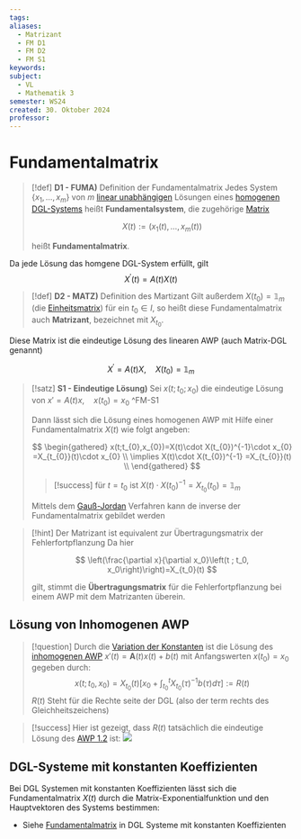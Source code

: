 ```yaml
---
tags: 
aliases:
  - Matrizant
  - FM D1
  - FM D2
  - FM S1
keywords: 
subject:
  - VL
  - Mathematik 3
semester: WS24
created: 30. Oktober 2024
professor:
---
```

 

# Fundamentalmatrix

> [!def] **D1 - FUMA)** Definition der Fundamentalmatrix
> Jedes System $\left\{x_1, \ldots, x_m\right\}$ von $m$ [linear unabhängigen](Algebra/Lineare%20Abhängigkeit.md) Lösungen eines [homogenen DGL-Systems](../Lineare%20DGL-Systeme%201.%20Ordnung.md#^AWP1-2) heißt **Fundamentalsystem**, die zugehörige [Matrix](Algebra/Matrix.md)
> 
> $$
> X(t):=\left(x_1(t), \ldots, x_m(t)\right)
> $$
> 
> heißt **Fundamentalmatrix**.


Da jede Lösung das homgene DGL-System erfüllt, gilt
$$
X^{\prime}(t)=A(t) X(t)
$$

> [!def] **D2 - MATZ)** Definition des Martizant
> Gilt außerdem $X\left(t_0\right)=\mathbb{1}_m$ (die [Einheitsmatrix](Algebra/Einheitsmatrix.md)) für ein $t_0 \in I$, so heißt diese Fundamentalmatrix auch **Matrizant**, bezeichnet mit $X_{t_0}$.
> 


Diese Matrix ist die eindeutige Lösung des linearen AWP (auch Matrix-DGL genannt)

$$
X^{\prime}=A(t) X, \quad X\left(t_0\right)=\mathbb{1}_m
$$

> [!satz] **S1 - Eindeutige Lösung)** Sei $x(t;t_{0};x_{0})$ die eindeutige Lösung von $x'=A(t)x,\quad x(t_{0}) = x_{0}$ ^FM-S1
> 
> Dann lässt sich die Lösung eines homogenen AWP mit Hilfe einer Fundamentalmatrix $X(t)$ wie folgt angeben:
> 
> $$
> \begin{gathered}
> x(t;t_{0},x_{0})=X(t)\cdot X(t_{0})^{-1}\cdot x_{0} =X_{t_{0}}(t)\cdot x_{0} \\ \implies X(t)\cdot X(t_{0})^{-1} =X_{t_{0}}(t) \\
> \end{gathered}
> $$
> 
> > [!success] für $t=t_{0}$ ist $X(t)\cdot X(t_{0})^{-1}=X_{t_{0}}(t_{0})=\mathbb{1}_{m}$
> 
> Mittels dem [Gauß-Jordan](Algebra/Gauß-Jordan-Verfahren.md) Verfahren kann de inverse der Fundamentalmatrix gebildet werden
> 


> [!hint] Der Matrizant ist equivalent zur Übertragungsmatrix der Fehlerfortpflanzung
> Da hier
> 
> $$
> \left(\frac{\partial x}{\partial x_0}\left(t ; t_0, x_0\right)\right)=X_{t_0}(t)
> $$
> 
> gilt, stimmt die **Übertragungsmatrix** für die Fehlerfortpflanzung bei einem AWP mit dem Matrizanten überein.

## Lösung von Inhomogenen AWP

> [!question] Durch die [Variation der Konstanten](Analysis/Variation%20der%20Konstanten.md) ist die Lösung des [inhomogenen AWP](../Lineare%20DGL-Systeme%201.%20Ordnung.md#^AWP1-1) $x'(t)=\mathbf{A}(t)x(t)+b(t)$ mit Anfangswerten $x(t_{0})=x_{0}$ gegeben durch: 
> $$x\left(t ; t_0, x_0\right)=X_{t_0}(t)\left[x_0+\int_{t_0}^t X_{t_0}(\tau)^{-1} b(\tau) d \tau\right]:=R(t)$$
> $R(t)$ Steht für die Rechte seite der DGL (also der term rechts des Gleichheitszeichens)

> [!success] Hier ist gezeigt, dass $R(t)$ tatsächlich die eindeutige Lösung des [AWP 1.2](Lineare%20DGL-Systeme%201.%20Ordnung.md) ist:
> ![](assets/Pasted%20image%2020241106135932.png)

## DGL-Systeme mit konstanten Koeffizienten

Bei DGL Systemen mit konstanten Koeffizienten lässt sich die Fundamentalmatrix $X(t)$ durch die Matrix-Exponentialfunktion und den Hauptvektoren des Systems bestimmen: 

- Siehe [Fundamentalmatrix](Lineare%20DGL-Systeme%201.%20Ordung%20mit%20konstanten%20Koeffizienten.md#Fundamentalmatrix) in DGL Systeme mit konstanten Koeffizienten
